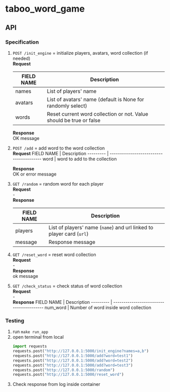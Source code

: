 # taboo_word_game

## API
### Specification
1. `POST /init_engine` = initialize players, avatars, word collection (if needed) \
    **Request**

    FIELD NAME | Description
    ---------  | ----------------------------------------
    names      | List of players' name
    avatars    | List of avatars' name (default is None for randomly select)
    words      | Reset current word collection or not. Value should be true or false

    **Response**\
    OK message
2. `POST /add` = add word to the word collection\
    **Request**
    FIELD NAME | Description
    ---------  | ----------------------------------------
    word       | word to add to the collection

    **Response**\
    OK or error message
3. `GET /random` = random word for each player \
    **Request**\
        -\
    **Response**
    
    FIELD NAME | Description
    ---------  | ----------------------------------------
    players    | List of players' name (`name`) and url linked to player card (`url`)
    message    | Response message
3. `GET /reset_word` = reset word collection \
    **Request**\
        -\
    **Response**\
    ok message

4. `GET /check_status` = check status of word collection \
    **Request**\
        -\
    **Response**
    FIELD NAME | Description
    ---------  | ----------------------------------------
    num_word   | Number of word inside word collection

### Testing
1. run `make run_app`
2. open terminal from local
    ```python
    import requests
    requests.post("http://127.0.0.1:5000/init_engine?names=a,b")
    requests.post("http://127.0.0.1:5000/add?word=test1")
    requests.post("http://127.0.0.1:5000/add?word=test2")
    requests.post("http://127.0.0.1:5000/add?word=test3")
    requests.post("http://127.0.0.1:5000/random")
    requests.post("http://127.0.0.1:5000/reset_word")
    ```
3. Check response from log inside container